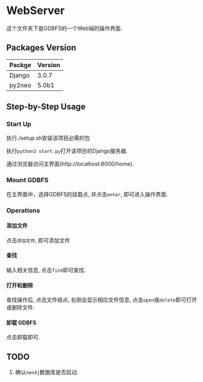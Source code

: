 # WebServer

这个文件夹下是GDBFS的一个Web端的操作界面.

## Packages Version

|Packge|Version|
|:-|:-|
|Django|3.0.7|
|py2neo|5.0b1|

## Step-by-Step Usage

### Start Up

执行./setup.sh安装该项目必需的包

执行`python3 start.py`打开该项目的Django服务器.

通过浏览器访问主界面(http://localhost:8000/home).

### Mount GDBFS

在主界面中，选择GDBFS的挂载点, 并点击`enter`, 即可进入操作界面.

### Operations

#### 添加文件

点击`添加文件`, 即可添加文件

#### 查找

输入相关信息, 点击`find`即可查找.

#### 打开和删除

查找操作后, 点击文件结点, 右侧会显示相应文件信息, 点击`open`或`delete`即可打开或删除文件.

#### 卸载 GDBFS

点击卸载即可.

## TODO

1. 确认`neo4j`数据库是否启动.
